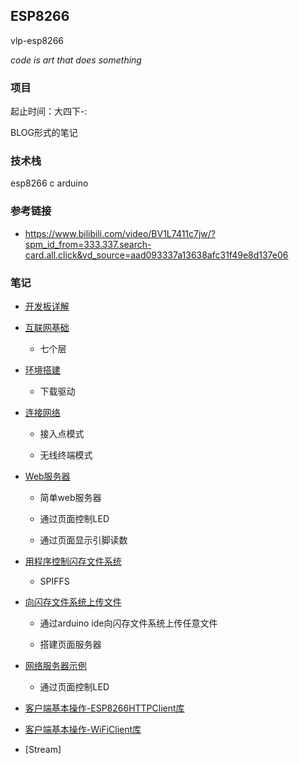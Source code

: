 ## ESP8266

vlp-esp8266

_code is art that does something_

### 项目

起止时间：大四下-:

BLOG形式的笔记

### 技术栈

esp8266 c arduino

### 参考链接

* https://www.bilibili.com/video/BV1L7411c7jw/?spm_id_from=333.337.search-card.all.click&vd_source=aad093337a13638afc31f49e8d137e06

### 笔记

* [开发板详解](./notes/开发板详解.md)

* [互联网基础](./notes/互联网基础.md)

    * 七个层

* [环境搭建](./notes/环境搭建.md)

    * 下载驱动

* [连接网络](./notes/连接网络.md)

    * 接入点模式

    * 无线终端模式

* [Web服务器](./notes/搭建web服务器.md)

    * 简单web服务器

    * 通过页面控制LED

    * 通过页面显示引脚读数

* [用程序控制闪存文件系统](./notes/闪存文件系统.md)

    * SPIFFS

* [向闪存文件系统上传文件](./notes/闪存文件应用.md)

    * 通过arduino ide向闪存文件系统上传任意文件

    * 搭建页面服务器

* [网络服务器示例](./notes/网络服务器示例.md)

    * 通过页面控制LED

* [客户端基本操作-ESP8266HTTPClient库](./notes/客户端基本操作.md)


* [客户端基本操作-WiFiClient库](./notes/客户端基本操作2.md)

* [Stream]